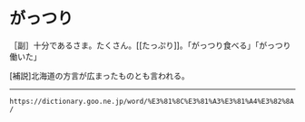 # がっつり

［副］十分であるさま。たくさん。[[たっぷり]]。「がっつり食べる」「がっつり働いた」

\[補説\]北海道の方言が広まったものとも言われる。

---
`https://dictionary.goo.ne.jp/word/%E3%81%8C%E3%81%A3%E3%81%A4%E3%82%8A/`